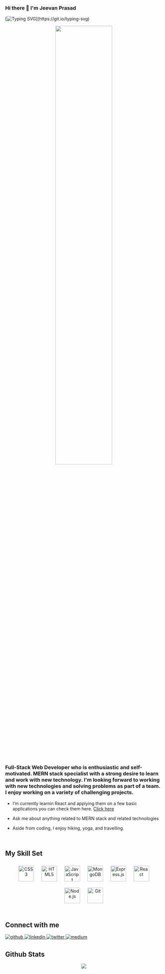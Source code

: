 ### Hi there 👋 I'm Jeevan Prasad

[![Typing SVG](https://readme-typing-svg.herokuapp.com?color=%2336BCF7&center=true&lines=Welcome+to+my+GitHub+Profile!;I'm++a+Full-Stack+Web+Developer.)](https://git.io/typing-svg)

<div align="center">
<img src="https://rishavanand.github.io/static/images/greetings.gif" align="center" style="width: 60%" />
</div>  
  

### <div align="left" font-size="5px">Full-Stack Web Developer who is enthusiastic and self-motivated. MERN stack specialist with a strong desire to learn and work with new technology. I'm looking forward to working with new technologies and solving problems as part of a team. I enjoy working on a variety of challenging projects.</div>  
  

- I’m currently learnin React and applying them on a few basic applications you can check them here. [Click here](https://github.com/jeevan243/React---Assignments) 

- Ask me about anything related to MERN stack and related technologies  

- Aside from coding, I enjoy hiking, yoga, and travelling.  
  

<br/>  


## My Skill Set  
<tr><td valign="top" width="33%">

<div align="center">
<img style="margin: 10px" src="https://profilinator.rishav.dev/skills-assets/css3-original-wordmark.svg" alt="CSS3" height="50" />  
<img style="margin: 10px" src="https://profilinator.rishav.dev/skills-assets/html5-original-wordmark.svg" alt="HTML5" height="50" /> 
<img style="margin: 10px" src="https://profilinator.rishav.dev/skills-assets/javascript-original.svg" alt="JavaScript" height="50" />  
<img style="margin: 10px" src="https://profilinator.rishav.dev/skills-assets/mongodb-original-wordmark.svg" alt="MongoDB" height="50" />  
<img style="margin: 10px" src="https://profilinator.rishav.dev/skills-assets/express-original-wordmark.svg" alt="Express.js" height="50" />
<img style="margin: 10px" src="https://profilinator.rishav.dev/skills-assets/react-original-wordmark.svg" alt="React" height="50" />
<img style="margin: 10px" src="https://profilinator.rishav.dev/skills-assets/nodejs-original-wordmark.svg" alt="Node.js" height="50" />   
<img style="margin: 10px" src="https://profilinator.rishav.dev/skills-assets/git-scm-icon.svg" alt="Git" height="50" />  

</div>

</td><td valign="top" width="33%">



</td><td valign="top" width="33%">



</td></tr>

<br/>  


## Connect with me  
<a href="https://github.com/jeevan243" target="_blank">
<img src=https://img.shields.io/badge/github-%2324292e.svg?&style=for-the-badge&logo=github&logoColor=white alt=github style="margin-bottom: 5px;" />
</a>
<a href="https://linkedin.com/in/jeevan-prasad-0989b2125/" target="_blank">
<img src=https://img.shields.io/badge/linkedin-%231E77B5.svg?&style=for-the-badge&logo=linkedin&logoColor=white alt=linkedin style="margin-bottom: 5px;" />
</a>
<a href="https://twitter.com/iamjeevanprasad" target="_blank">
<img src=https://img.shields.io/badge/twitter-%2300acee.svg?&style=for-the-badge&logo=twitter&logoColor=white alt=twitter style="margin-bottom: 5px;" />
</a>
<a href="https://medium.com/@jeevanprasad243" target="_blank">
<img src=https://img.shields.io/badge/medium-%23292929.svg?&style=for-the-badge&logo=medium&logoColor=white alt=medium style="margin-bottom: 5px;" />
</a>  
  

<br/>  


## Github Stats  
<div align="center"><img src="https://github-readme-stats.vercel.app/api?username=jeevan243&show_icons=true&count_private=true&hide_border=true" align="center" /></div>  

<br/>  






